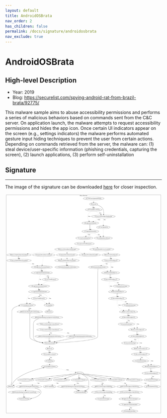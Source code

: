```yaml
---
layout: default
title: AndroidOSBrata
nav_order: 2
has_children: false
permalink: /docs/signature/androidosbrata
nav_exclude: true
---
```


# AndroidOSBrata

## High-level Description

* Year: 2019
* Blog: https://securelist.com/spying-android-rat-from-brazil-brata/92775/

This malware sample aims to abuse accessibility permissions and performs a series of malicious behaviors based on commands sent from the C&C server. On application launch, the malware attempts to request accessibility permissions and hides the app icon. Once certain UI indicators appear on the screen (e.g., settings indicators) the malware performs automated gesture input hiding techniques to prevent the user from certain actions. Depending on commands retrieved from the server, the malware can: (1) steal device/user-specific information (phishing credentials, capturing the screen), (2) launch applications, (3) perform self-uninstallation

## Signature
---

The image of the signature can be downloaded [here](../../img/signatures/AndroidOSBrata.png) for closer inspection.

![](../../img/signatures/AndroidOSBrata.png)

